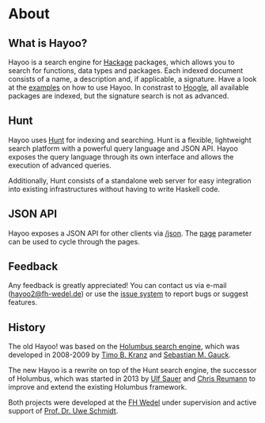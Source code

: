 About
=====

What is Hayoo?
-------------

Hayoo is a search engine for [Hackage][hackage] packages, which allows you to search for functions, data types and packages. Each indexed document consists of a name, a description and, if applicable, a signature. Have a look at the [examples](/examples) on how to use Hayoo. In constrast to [Hoogle](http://www.haskell.org/hoogle/), all available packages are indexed, but the signature search is not as advanced.

Hunt
----

Hayoo uses [Hunt][huntsearch] for indexing and searching. Hunt is a flexible, lightweight search platform with a powerful query language and JSON API. Hayoo exposes the query language through its own interface and allows the execution of advanced queries. 

Additionally, Hunt consists of a standalone web server for easy integration into existing infrastructures without having to write Haskell code.


JSON API
--------

Hayoo exposes a JSON API for other clients via [/json](/json?query=Monad). The [page](/json?query=Monad&page=2) parameter can be used to cycle through the pages.

Feedback
--------

Any feedback is greatly appreciated! You can contact us via e-mail ([hayoo2@fh-wedel.de](mailto:hayoo2@fh-wedel.de)) or use the [issue system][hayoo-issues] to report bugs or suggest features.  

History
-------

The old Hayoo! was based on the [Holumbus search engine][holumbus-github], which was developed in 2008-2009 by [Timo B. Kranz](//github.com/tbk303) and [Sebastian M. Gauck](https://twitter.com/sgauck).

The new Hayoo is a rewrite on top of the Hunt search engine, the successor of Holumbus, which was started in 2013 by [Ulf Sauer](//github.com/ulfS) and [Chris Reumann](//github.com/chrisreu) to improve and extend the
existing Holumbus framework. 

Both projects were developed at the [FH Wedel](http://fh-wedel.de) under supervision and active support of
[Prof. Dr. Uwe Schmidt](http://fh-wedel.de/~si).

[huntsearch]: http://huntsearch.org "huntsearch.org"
[hackage]: http://hackage.haskell.org/ "Hackage"
[hayoo-issues]: https://github.com/hunt-framework/hayoo/issues "Hayoo Issues"

[holumbus-github]: //github.com/fortytools/holumbus "Holumbus on GitHub"
[hayoo-alt]: http://holumbus-alt.fh-wedel.de/hayoo/hayoo.html "Old Hayoo"
[holumbus-alt]: http://holumbus-alt.fh-wedel.de/trac "Holumbus"
